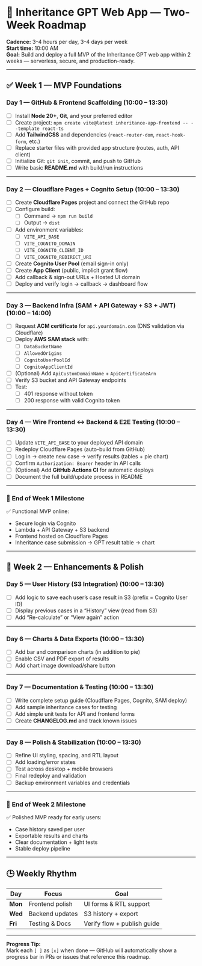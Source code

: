 # 🧭 Inheritance GPT Web App — Two-Week Roadmap

**Cadence:** 3–4 hours per day, 3–4 days per week  
**Start time:** 10:00 AM  
**Goal:** Build and deploy a full MVP of the Inheritance GPT web app within 2 weeks — serverless, secure, and production-ready.

---

## ✅ Week 1 — MVP Foundations

### **Day 1 — GitHub & Frontend Scaffolding (10:00 – 13:30)**
- [ ] Install **Node 20+**, **Git**, and your preferred editor  
- [ ] Create project: `npm create vite@latest inheritance-app-frontend -- --template react-ts`  
- [ ] Add **TailwindCSS** and dependencies (`react-router-dom`, `react-hook-form`, etc.)  
- [ ] Replace starter files with provided app structure (routes, auth, API client)  
- [ ] Initialize Git: `git init`, commit, and push to GitHub  
- [ ] Write basic **README.md** with build/run instructions  

---

### **Day 2 — Cloudflare Pages + Cognito Setup (10:00 – 13:30)**
- [ ] Create **Cloudflare Pages** project and connect the GitHub repo  
- [ ] Configure build:  
  - [ ] Command → `npm run build`  
  - [ ] Output → `dist`  
- [ ] Add environment variables:  
  - [ ] `VITE_API_BASE`  
  - [ ] `VITE_COGNITO_DOMAIN`  
  - [ ] `VITE_COGNITO_CLIENT_ID`  
  - [ ] `VITE_COGNITO_REDIRECT_URI`  
- [ ] Create **Cognito User Pool** (email sign-in only)  
- [ ] Create **App Client** (public, implicit grant flow)  
- [ ] Add callback & sign-out URLs + Hosted UI domain  
- [ ] Deploy and verify login → callback → dashboard flow  

---

### **Day 3 — Backend Infra (SAM + API Gateway + S3 + JWT) (10:00 – 14:00)**
- [ ] Request **ACM certificate** for `api.yourdomain.com` (DNS validation via Cloudflare)  
- [ ] Deploy **AWS SAM stack** with:  
  - [ ] `DataBucketName`  
  - [ ] `AllowedOrigins`  
  - [ ] `CognitoUserPoolId`  
  - [ ] `CognitoAppClientId`  
- [ ] (Optional) Add `ApiCustomDomainName` + `ApiCertificateArn`  
- [ ] Verify S3 bucket and API Gateway endpoints  
- [ ] Test:  
  - [ ] 401 response without token  
  - [ ] 200 response with valid Cognito token  

---

### **Day 4 — Wire Frontend ↔ Backend & E2E Testing (10:00 – 13:30)**
- [ ] Update `VITE_API_BASE` to your deployed API domain  
- [ ] Redeploy Cloudflare Pages (auto-build from GitHub)  
- [ ] Log in → create new case → verify results (tables + pie chart)  
- [ ] Confirm `Authorization: Bearer` header in API calls  
- [ ] (Optional) Add **GitHub Actions CI** for automatic deploys  
- [ ] Document the full build/update process in README  

---

### 🏁 **End of Week 1 Milestone**
✅ Functional MVP online:
- Secure login via Cognito  
- Lambda + API Gateway + S3 backend  
- Frontend hosted on Cloudflare Pages  
- Inheritance case submission → GPT result table → chart  

---

## 🚀 Week 2 — Enhancements & Polish

### **Day 5 — User History (S3 Integration) (10:00 – 13:30)**
- [ ] Add logic to save each user’s case result in S3 (prefix = Cognito User ID)  
- [ ] Display previous cases in a “History” view (read from S3)  
- [ ] Add “Re-calculate” or “View again” action  

---

### **Day 6 — Charts & Data Exports (10:00 – 13:30)**
- [ ] Add bar and comparison charts (in addition to pie)  
- [ ] Enable CSV and PDF export of results  
- [ ] Add chart image download/share button  

---

### **Day 7 — Documentation & Testing (10:00 – 13:30)**
- [ ] Write complete setup guide (Cloudflare Pages, Cognito, SAM deploy)  
- [ ] Add sample inheritance cases for testing  
- [ ] Add simple unit tests for API and frontend forms  
- [ ] Create **CHANGELOG.md** and track known issues  

---

### **Day 8 — Polish & Stabilization (10:00 – 13:30)**
- [ ] Refine UI styling, spacing, and RTL layout  
- [ ] Add loading/error states  
- [ ] Test across desktop + mobile browsers  
- [ ] Final redeploy and validation  
- [ ] Backup environment variables and credentials  

---

### 🏁 **End of Week 2 Milestone**
✅ Polished MVP ready for early users:
- Case history saved per user  
- Exportable results and charts  
- Clear documentation + light tests  
- Stable deploy pipeline  

---

## 🕒 Weekly Rhythm
| Day | Focus | Goal |
|-----|--------|------|
| **Mon** | Frontend polish | UI forms & RTL support |
| **Wed** | Backend updates | S3 history + export |
| **Fri** | Testing & Docs | Verify flow + publish guide |

---

**Progress Tip:**  
Mark each `[ ]` as `[x]` when done — GitHub will automatically show a progress bar in PRs or issues that reference this roadmap.
